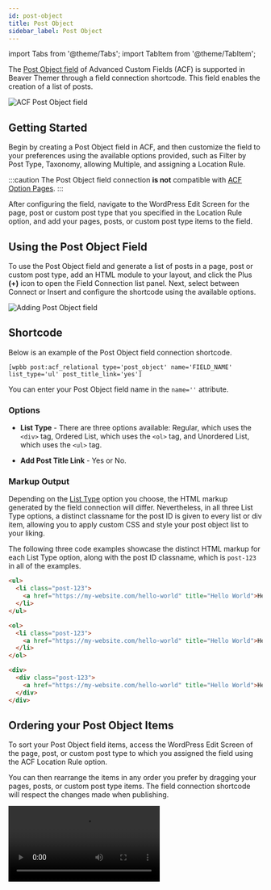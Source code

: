 ```yaml
---
id: post-object
title: Post Object
sidebar_label: Post Object
---
```


import Tabs from '@theme/Tabs';
import TabItem from '@theme/TabItem';

The [Post Object field](https://www.advancedcustomfields.com/resources/post-object/) of Advanced Custom Fields (ACF) is supported in Beaver Themer through a field connection shortcode. This field enables the creation of a list of posts.

![ACF Post Object field](/img/beaver-themer/integrations--acf--field-types--post-object--1.jpg)

## Getting Started

Begin by creating a Post Object field in ACF, and then customize the field to your preferences using the available options provided, such as Filter by Post Type, Taxonomy, allowing Multiple, and assigning a Location Rule.

:::caution
The Post Object field connection **is not** compatible with [ACF Option Pages](../options-page.md).
:::

After configuring the field, navigate to the WordPress Edit Screen for the page, post or custom post type that you specified in the Location Rule option, and add your pages, posts, or custom post type items to the field.

## Using the Post Object Field

To use the Post Object field and generate a list of posts in a page, post or custom post type, add an HTML module to your layout, and click the Plus **(+)** icon to open the Field Connection list panel. Next, select between Connect or Insert and configure the shortcode using the available options.

![Adding Post Object field](/img/beaver-themer/integrations--acf--field-types--post-object--2.jpg)

## Shortcode

Below is an example of the Post Object field connection shortcode.

```markup
[wpbb post:acf_relational type='post_object' name='FIELD_NAME' list_type='ul' post_title_link='yes']
```

You can enter your Post Object field name in the `name=''` attribute.

### Options

* **List Type** - There are three options available: Regular, which uses the `<div>` tag, Ordered List, which uses the `<ol>` tag, and Unordered List, which uses the `<ul>` tag.

* **Add Post Title Link** - Yes or No.

### Markup Output

Depending on the [List Type](#options) option you choose, the HTML markup generated by the field connection will differ. Nevertheless, in all three List Type options, a distinct classname for the post ID is given to every list or div item, allowing you to apply custom CSS and style your post object list to your liking.

The following three code examples showcase the distinct HTML markup for each List Type option, along with the post ID classname, which is `post-123` in all of the examples.

<Tabs>
<TabItem value="unordered_list" label="Unordered List (<ul>" default>

```html
<ul>
  <li class="post-123">
    <a href="https://my-website.com/hello-world" title="Hello World">Hello World</a>
  </li>
</ul>
```

</TabItem>
<TabItem value="ordered_list" label="Ordered List (<ol>)">

```html
<ol>
  <li class="post-123">
    <a href="https://my-website.com/hello-world" title="Hello World">Hello World</a>
  </li>
</ol>
```

</TabItem>
<TabItem value="regular" label="Regular (<div>)">

```html
<div>
  <div class="post-123">
    <a href="https://my-website.com/hello-world" title="Hello World">Hello World</a>
  </div>
</div>
```

</TabItem>
</Tabs>

## Ordering your Post Object Items

To sort your Post Object field items, access the WordPress Edit Screen of the page, post, or custom post type to which you assigned the field using the ACF Location Rule option.

You can then rearrange the items in any order you prefer by dragging your pages, posts, or custom post type items. The field connection shortcode will respect the changes made when publishing.

<video autoPlay loop>
  <source
    src="/video/beaver-themer/integrations--acf--post-object--drag-drop.mp4"
    type="video/mp4"
  />
  <source
    src="/video/beaver-themer/integrations--acf--post-object--drag-drop.webm"
    type="video/webm"
  />
</video>
